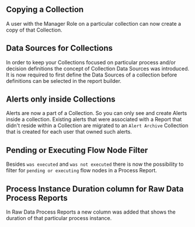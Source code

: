 ## Copying a Collection

A user with the Manager Role on a particular collection can now create a copy of that Collection.

## Data Sources for Collections

In order to keep your Collections focused on particular process and/or decision definitions the concept of Collection
Data Sources was introduced. It is now required to first define the Data Sources of a collection before definitions
can be selected in the report builder.

## Alerts only inside Collections

Alerts are now a part of a Collection. So you can only see and create Alerts inside a collection.
Existing alerts that were associated with a Report that didn't reside within a Collection are migrated to an
`Alert Archive` Collection that is created for each user that owned such alerts.

## Pending or Executing Flow Node Filter

Besides `was executed` and `was not executed` there is now the possibility to filter for `pending or executing` flow nodes
in a Process Report. 

## Process Instance Duration column for Raw Data Process Reports

In Raw Data Process Reports a new column was added that shows the duration of that particular process instance.
